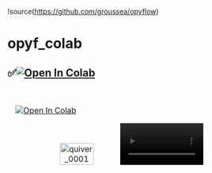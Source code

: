 !source(https://github.com/groussea/opyflow)

# opyf_colab


## <div align="left">✅<a href="https://colab.research.google.com/github/1kaiser/opyf_colab/blob/main/opyf_Eumetsat_velocimetry.ipynb" target="_parent"><img src="https://colab.research.google.com/assets/colab-badge.svg" alt="Open In Colab"/></a>
</div>

<table>
<thead>
<tr>
<td>

<table>
<thead>
<tr>
<td>

<a href="https://colab.research.google.com/github/1kaiser/opyf_colab/blob/main/opyf_Eumetsat_velocimetry.ipynb" target="_parent"><img src="https://colab.research.google.com/assets/colab-badge.svg" alt="Open In Colab"/></a>

<div style="text-align: center;">
    <img src="https://github.com/1kaiser/opyf_colab/assets/26379748/138c9619-7305-48d4-a0e4-06e8ed4750c7" width="40%" alt="quiver_0001">
    <video src="https://github.com/1kaiser/opyf_colab/assets/26379748/1d471322-c2ba-4ff7-9ed0-f0ddc40c6b63" width="40%"  >

</div>

</td>
</tr>
</tbody>
</table>

